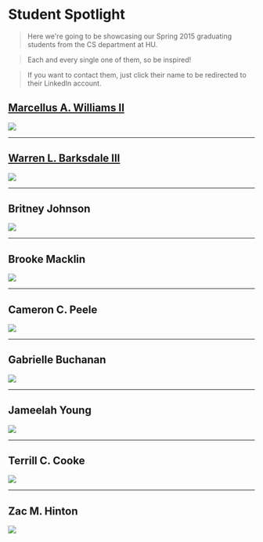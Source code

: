 # Student Spotlight

> Here we're going to be showcasing our Spring 2015 graduating students from the CS department at HU.

> Each and every single one of them, so be inspired!

> If you want to contact them, just click their name to be redirected to their LinkedIn account.

## [Marcellus A. Williams II](http://www.linkedin.com/pub/marcellus-williams/78/378/853)

![](https://huacm.files.wordpress.com/2015/03/graduatessingle10.jpg)

---

## [Warren L. Barksdale III](https://www.linkedin.com/pub/warren-barksdale/62/42b/38a)

![](https://huacm.files.wordpress.com/2015/03/graduatessingle-2.jpeg)

---

## Britney Johnson

![](https://huacm.files.wordpress.com/2015/03/graduatessingle-6.jpeg)

---

## Brooke Macklin

![](https://huacm.files.wordpress.com/2015/03/graduatessingle-7.jpeg)

---

## Cameron C. Peele

![](https://huacm.files.wordpress.com/2015/03/graduatessingle-8.jpeg)

---

## Gabrielle Buchanan

![](https://huacm.files.wordpress.com/2015/03/graduatessingle-5.jpeg)

---

## Jameelah Young

![](https://huacm.files.wordpress.com/2015/03/graduatessingle-4.jpeg)

---

## Terrill C. Cooke

![](https://huacm.files.wordpress.com/2015/03/graduatessingle-3.jpeg)

---

## Zac M. Hinton

![](https://huacm.files.wordpress.com/2015/03/graduatessingle-9.jpeg)
